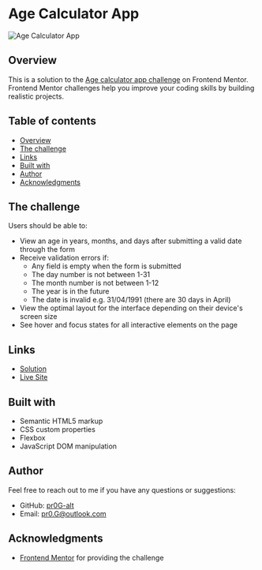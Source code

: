 # Age Calculator App

![Age Calculator App](https://res.cloudinary.com/dz209s6jk/image/upload/f_auto,q_auto,w_900/Screenshots/r2tzyd79kz4ipbl206lo.jpg)


## Overview
This is a solution to the [Age calculator app challenge](https://www.frontendmentor.io/challenges/age-calculator-app-dF9DFFpj-Q) on Frontend Mentor. Frontend Mentor challenges help you improve your coding skills by building realistic projects. 


## Table of contents

- [Overview](#overview)
- [The challenge](#the-challenge)
- [Links](#links)
- [Built with](#built-with)
- [Author](#author)
- [Acknowledgments](#acknowledgments)


## The challenge

Users should be able to:

- View an age in years, months, and days after submitting a valid date through the form
- Receive validation errors if:
  - Any field is empty when the form is submitted
  - The day number is not between 1-31
  - The month number is not between 1-12
  - The year is in the future
  - The date is invalid e.g. 31/04/1991 (there are 30 days in April)
- View the optimal layout for the interface depending on their device's screen size
- See hover and focus states for all interactive elements on the page


## Links

- [Solution](https://www.frontendmentor.io/solutions/age-calculator-app-oLsg1chHO0)
- [Live Site](https://yousseftawakal.github.io/Age-Calculator-App/)


## Built with

- Semantic HTML5 markup
- CSS custom properties
- Flexbox
- JavaScript DOM manipulation


## Author

Feel free to reach out to me if you have any questions or suggestions:

- GitHub: [pr0G-alt](https://github.com/yousseftawakal)
- Email: pr0.G@outlook.com


## Acknowledgments

- [Frontend Mentor](https://www.frontendmentor.io) for providing the challenge
